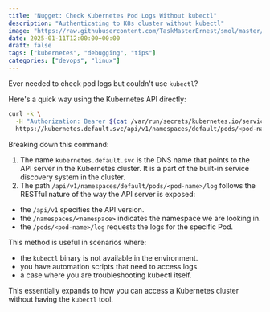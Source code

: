 ```yaml
---
title: "Nugget: Check Kubernetes Pod Logs Without kubectl"
description: "Authenticating to K8s cluster without kubectl"
image: "https://raw.githubusercontent.com/TaskMasterErnest/smol/master/images/tskmstr.jpg"
date: 2025-01-11T12:00:00+00:00
draft: false
tags: ["kubernetes", "debugging", "tips"]
categories: ["devops", "linux"]
---
```


Ever needed to check pod logs but couldn't use `kubectl`? 
<!--more-->
Here's a quick way using the Kubernetes API directly:

```bash
curl -k \
  -H "Authorization: Bearer $(cat /var/run/secrets/kubernetes.io/serviceaccount/token)" \
  https://kubernetes.default.svc/api/v1/namespaces/default/pods/<pod-name>/log
```

Breaking down this command:
1. The name `kubernetes.default.svc` is the DNS name that points to the API server in the Kubernetes cluster. It is a part of the built-in service discovery system in the cluster.
2. The path `/api/v1/namespaces/default/pods/<pod-name>/log` follows the RESTful nature of the way the API server is exposed:
- the `/api/v1` specifies the API version.
- the `/namespaces/<namespace>` indicates the namespace we are looking in.
- the `/pods/<pod-name>/log` requests the logs for the specific Pod.

This method is useful in scenarios where:
- the `kubectl` binary is not available in the environment.
- you have automation scripts that need to access logs.
- a case where you are troubleshooting kubectl itself.

This essentially expands to how you can access a Kubernetes cluster without having the `kubectl` tool.